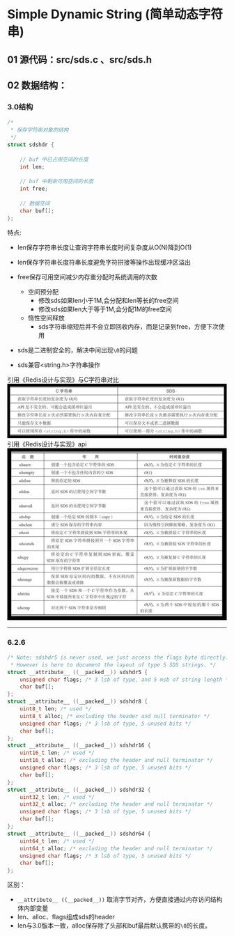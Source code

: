# Simple Dynamic String (简单动态字符串)
## 01 源代码：src/sds.c 、src/sds.h
## 02 数据结构：
### 3.0结构
```c
/*
 * 保存字符串对象的结构
 */
struct sdshdr {
    
    // buf 中已占用空间的长度
    int len;

    // buf 中剩余可用空间的长度
    int free;

    // 数据空间
    char buf[];
};
```
特点:
* len保存字符串长度让查询字符串长度时间复杂度从O(N)降到O(1)
* len保存字符串长度符串长度避免字符拼接等操作出现缓冲区溢出
* free保存可用空间减少内存重分配时系统调用的次数
    * 空间预分配
        * 修改sds如果len小于1M,会分配和len等长的free空间
        * 修改sds如果len大于等于1M,会分配1M的free空间
    * 惰性空间释放
        * sds字符串缩短后并不会立即回收内存，而是记录到free，方便下次使用

* sds是二进制安全的，解决中间出现`\0`的问题
* sds兼容<string.h>字符串操作  

引用《Redis设计与实现》与C字符串对比
![与C字符串对比](resource/compare.png)
引用《Redis设计与实现》api
![与C字符串对比](resource/api.png)
***

### 6.2.6
```c
/* Note: sdshdr5 is never used, we just access the flags byte directly.
 * However is here to document the layout of type 5 SDS strings. */
struct __attribute__ ((__packed__)) sdshdr5 {
    unsigned char flags; /* 3 lsb of type, and 5 msb of string length */
    char buf[];
};
struct __attribute__ ((__packed__)) sdshdr8 {
    uint8_t len; /* used */
    uint8_t alloc; /* excluding the header and null terminator */
    unsigned char flags; /* 3 lsb of type, 5 unused bits */
    char buf[];
};
struct __attribute__ ((__packed__)) sdshdr16 {
    uint16_t len; /* used */
    uint16_t alloc; /* excluding the header and null terminator */
    unsigned char flags; /* 3 lsb of type, 5 unused bits */
    char buf[];
};
struct __attribute__ ((__packed__)) sdshdr32 {
    uint32_t len; /* used */
    uint32_t alloc; /* excluding the header and null terminator */
    unsigned char flags; /* 3 lsb of type, 5 unused bits */
    char buf[];
};
struct __attribute__ ((__packed__)) sdshdr64 {
    uint64_t len; /* used */
    uint64_t alloc; /* excluding the header and null terminator */
    unsigned char flags; /* 3 lsb of type, 5 unused bits */
    char buf[];
};
```
区别：  
- `__attribute__ ((__packed__))` 取消字节对齐，方便直接通过内存访问结构体内部变量  
- len、alloc、flags组成sds的header  
- len与3.0版本一致，alloc保存除了头部和buf最后默认携带的`\0`的长度。

